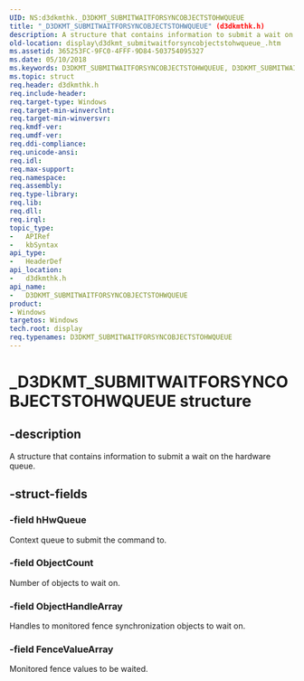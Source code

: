 ```yaml
---
UID: NS:d3dkmthk._D3DKMT_SUBMITWAITFORSYNCOBJECTSTOHWQUEUE
title: "_D3DKMT_SUBMITWAITFORSYNCOBJECTSTOHWQUEUE" (d3dkmthk.h)
description: A structure that contains information to submit a wait on the hardware queue.
old-location: display\d3dkmt_submitwaitforsyncobjectstohwqueue_.htm
ms.assetid: 365253FC-9FC0-4FFF-9D84-503754095327
ms.date: 05/10/2018
ms.keywords: D3DKMT_SUBMITWAITFORSYNCOBJECTSTOHWQUEUE, D3DKMT_SUBMITWAITFORSYNCOBJECTSTOHWQUEUE , D3DKMT_SUBMITWAITFORSYNCOBJECTSTOHWQUEUE structure [Display Devices], _D3DKMT_SUBMITWAITFORSYNCOBJECTSTOHWQUEUE, d3dkmthk/D3DKMT_SUBMITWAITFORSYNCOBJECTSTOHWQUEUE, display.d3dkmt_submitwaitforsyncobjectstohwqueue_
ms.topic: struct
req.header: d3dkmthk.h
req.include-header: 
req.target-type: Windows
req.target-min-winverclnt: 
req.target-min-winversvr: 
req.kmdf-ver: 
req.umdf-ver: 
req.ddi-compliance: 
req.unicode-ansi: 
req.idl: 
req.max-support: 
req.namespace: 
req.assembly: 
req.type-library: 
req.lib: 
req.dll: 
req.irql: 
topic_type:
-	APIRef
-	kbSyntax
api_type:
-	HeaderDef
api_location:
-	d3dkmthk.h
api_name:
-	D3DKMT_SUBMITWAITFORSYNCOBJECTSTOHWQUEUE
product:
- Windows
targetos: Windows
tech.root: display
req.typenames: D3DKMT_SUBMITWAITFORSYNCOBJECTSTOHWQUEUE
---
```


# _D3DKMT_SUBMITWAITFORSYNCOBJECTSTOHWQUEUE structure


## -description


A structure that contains information to submit a wait on the hardware queue.


## -struct-fields




### -field hHwQueue

Context queue to submit the command to.



### -field ObjectCount

Number of objects to wait on.



### -field ObjectHandleArray

Handles to monitored fence synchronization objects to wait on.



### -field FenceValueArray

Monitored fence values to be waited.


